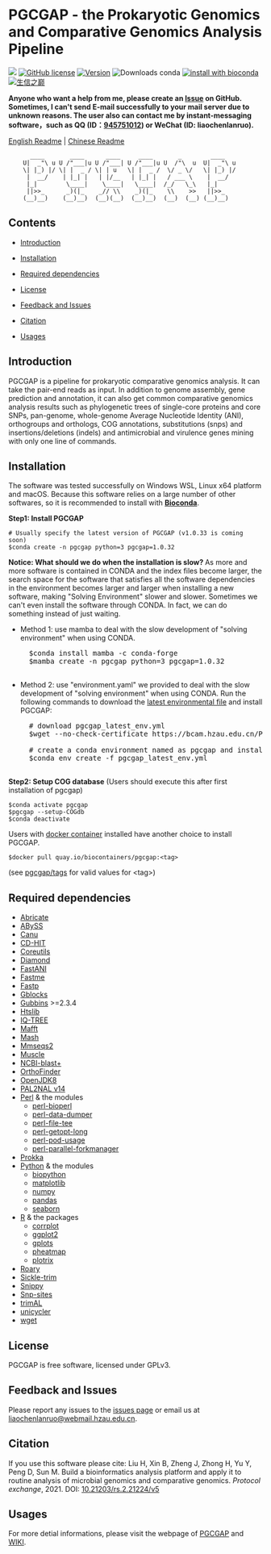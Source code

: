 # PGCGAP - the Prokaryotic Genomics and Comparative Genomics Analysis Pipeline
![](https://img.shields.io/badge/Platform-WSL%2FLinux%2FmacOS-green)
[![GitHub license](https://img.shields.io/github/license/liaochenlanruo/pgcgap)](https://github.com/liaochenlanruo/pgcgap/blob/master/LICENSE)
[![Version](https://anaconda.org/bioconda/pgcgap/badges/version.svg)](https://anaconda.org/bioconda/pgcgap)
![Downloads conda](https://img.shields.io/conda/dn/bioconda/pgcgap.svg?style=flat)
[![install with bioconda](https://img.shields.io/badge/install%20with-bioconda-brightgreen.svg?style=flat)](http://bioconda.github.io/recipes/pgcgap/README.html)
<a target="_blank" href="https://qm.qq.com/cgi-bin/qm/qr?k=f6SeZ8F9dDTaZwLZZBymkczRXUHLW6Q1&jump_from=webapi"><img border="0" src="https://pub.idqqimg.com/wpa/images/group.png" alt="生信之巅" title="生信之巅"></a>

**Anyone who want a help from me, please create an [Issue](https://github.com/liaochenlanruo/pgcgap/issues) on GitHub. Sometimes, I can't send E-mail successfully to your mail server due to unknown reasons. The user also can contact me by instant-messaging software，such as QQ (ID：[945751012](https://qm.qq.com/cgi-bin/qm/qr?k=f6SeZ8F9dDTaZwLZZBymkczRXUHLW6Q1&jump_from=webapi)) or WeChat (ID: liaochenlanruo).**

[English Readme](https://liaochenlanruo.github.io/pgcgap?_blank) | [Chinese Readme](https://liaochenlanruo.github.io/2019/04/28/PGCGAP%E4%B8%AD%E6%96%87%E8%AF%B4%E6%98%8E/?_blank)


		  ____       ____      ____     ____       _        ____    
		U|  _"\ u U /"___|u U /"___| U /"___|u U  /"\  u  U|  _"\ u 
		\| |_) |/ \| |  _ / \| | u   \| |  _ /  \/ _ \/   \| |_) |/ 
		 |  __/    | |_| |   | |/__   | |_| |   / ___ \    |  __/   
		 |_|        \____|    \____|   \____|  /_/   \_\   |_|      
		 ||>>_      _)(|_    _// \\    _)(|_    \\    >>   ||>>_    
		(__)__)    (__)__)  (__)(__)  (__)__)  (__)  (__) (__)__)   


## Contents

- [Introduction](#introduction)
- [Installation](#installation)
- [Required dependencies](#required-dependencies)
- [License](#license)
- [Feedback and Issues](#feedback-and-issues)
- [Citation](#citation)

- [Usages](#usages)

## Introduction

PGCGAP is a pipeline for prokaryotic comparative genomics analysis. It can take the pair-end reads as input. In addition to genome assembly, gene prediction and annotation, it can also get common comparative genomics analysis results such as phylogenetic trees of single-core proteins and core SNPs, pan-genome, whole-genome Average Nucleotide Identity (ANI), orthogroups and orthologs, COG annotations, substitutions (snps) and insertions/deletions (indels) and antimicrobial and virulence genes mining with only one line of commands.

## Installation

The software was tested successfully on Windows WSL, Linux x64 platform and macOS. Because this software relies on a large number of other softwares, so it is recommended to install with __[Bioconda](https://bioconda.github.io/index.html)__.


__Step1: Install PGCGAP__

```
# Usually specify the latest version of PGCGAP (v1.0.33 is coming soon)
$conda create -n pgcgap python=3 pgcgap=1.0.32
```
<p><strong>Notice: What should we do when the installation is slow? </strong>As more and more software is contained in CONDA and the index files become larger, the search space for the software that satisfies all the software dependencies in the environment becomes larger and larger when installing a new software, making "Solving Environment" slower and slower. Sometimes we can't even install the software through CONDA. In fact, we can do something instead of just waiting.<br/></p>


- Method 1: use mamba to deal with the slow development of "solving environment" when using CONDA.
    <pre>
    $conda install mamba -c conda-forge
    $mamba create -n pgcgap python=3 pgcgap=1.0.32
    </pre>

- Method 2: use "environment.yaml" we provided to deal with the slow development of "solving environment" when using CONDA. Run the following commands to download the <a href="https://bcam.hzau.edu.cn/PGCGAP/conda/pgcgap_latest_env.yml">latest environmental file</a> and install PGCGAP:
    <pre>
    # download pgcgap_latest_env.yml
    $wget --no-check-certificate https://bcam.hzau.edu.cn/PGCGAP/conda/pgcgap_latest_env.yml
	
    # create a conda environment named as pgcgap and install the latest version of PGCGAP
    $conda env create -f pgcgap_latest_env.yml
    </pre>

__Step2: Setup COG database__ (Users should execute this after first installation of pgcgap)

```
$conda activate pgcgap
$pgcgap --setup-COGdb
$conda deactivate
```


Users with [docker container](https://hub.docker.com/) installed have another choice to install PGCGAP.

```
$docker pull quay.io/biocontainers/pgcgap:<tag>
```

(see [pgcgap/tags](https://quay.io/repository/biocontainers/pgcgap?tab=tags) for valid values for &lt;tag&gt;)

## Required dependencies

- [Abricate](https://github.com/tseemann/abricate)
- [ABySS](http://www.bcgsc.ca/platform/bioinfo/software/abyss/)
- [Canu](http://canu.readthedocs.org/)
- [CD-HIT](http://weizhongli-lab.org/cd-hit/)
- [Coreutils](https://www.gnu.org/software/coreutils/)
- [Diamond](https://github.com/bbuchfink/diamond)
- [FastANI](https://github.com/ParBLiSS/FastANI)
- [Fastme](http://www.atgc-montpellier.fr/fastme/binaries.php)
- [Fastp](https://github.com/OpenGene/fastp)
- [Gblocks](http://molevol.cmima.csic.es/castresana/Gblocks_server.html)
- [Gubbins](https://github.com/sanger-pathogens/gubbins) >=2.3.4
- [Htslib](https://github.com/samtools/htslib)
- [IQ-TREE](http://www.iqtree.org/)
- [Mafft](https://mafft.cbrc.jp/alignment/software/)
- [Mash](https://github.com/marbl/Mash)
- [Mmseqs2](https://github.com/soedinglab/mmseqs2)
- [Muscle](https://www.ebi.ac.uk/Tools/msa/muscle/)
- [NCBI-blast+](https://blast.ncbi.nlm.nih.gov/Blast.cgi?CMD=Web&PAGE_TYPE=BlastDocs&DOC_TYPE=Download)
- [OrthoFinder](https://github.com/davidemms/OrthoFinder)
- [OpenJDK8](https://openjdk.java.net/)
- [PAL2NAL v14](http://www.bork.embl.de/pal2nal/)
- [Perl](http://www.perl.org/get.html) & the modules
  - [perl-bioperl](http://metacpan.org/pod/BioPerl)
  - [perl-data-dumper](http://metacpan.org/pod/Data::Dumper)
  - [perl-file-tee](http://metacpan.org/pod/File::Tee)
  - [perl-getopt-long](http://metacpan.org/pod/Getopt::Long)
  - [perl-pod-usage](http://search.cpan.org/~marekr/Pod-Usage-1.69/)
  - [perl-parallel-forkmanager](https://metacpan.org/pod/release/DLUX/Parallel-ForkManager-0.7.5/ForkManager.pm)
- [Prokka](https://github.com/tseemann/prokka)
- [Python](https://www.python.org/) & the modules
  - [biopython](https://biopython.org/)
  - [matplotlib](https://matplotlib.org/)
  - [numpy](http://www.numpy.org/)
  - [pandas](http://pandas.pydata.org/)
  - [seaborn](http://seaborn.pydata.org/)
- [R](https://www.r-project.org/) & the packages
  - [corrplot](https://cran.r-project.org/web/packages/corrplot/index.html)
  - [ggplot2](https://cran.r-project.org/web/packages/ggplot2/)
  - [gplots](https://cran.r-project.org/web/packages/gplots/)
  - [pheatmap](https://cran.r-project.org/web/packages/pheatmap/index.html)
  - [plotrix](https://cran.r-project.org/web/packages/plotrix/)
- [Roary](https://sanger-pathogens.github.io/Roary/)
- [Sickle-trim](https://github.com/najoshi/sickle)
- [Snippy](https://github.com/tseemann/snippy)
- [Snp-sites](https://github.com/sanger-pathogens/snp-sites)
- [trimAL](http://trimal.cgenomics.org/)
- [unicycler](https://github.com/rrwick/Unicycler)
- [wget](https://www.gnu.org/software/wget/)


## License

PGCGAP is free software, licensed under GPLv3.

## Feedback and Issues

Please report any issues to the [issues page](https://github.com/liaochenlanruo/pcgap/issues) or email us at [liaochenlanruo@webmail.hzau.edu.cn](mailto:liaochenlanruo@webmail.hzau.edu.cn).

## Citation

If you use this software please cite: Liu H, Xin B, Zheng J, Zhong H, Yu Y, Peng D, Sun M. Build a bioinformatics analysis platform and apply it to routine analysis of microbial genomics and comparative genomics. *Protocol exchange*, 2021. DOI: [10.21203/rs.2.21224/v5](https://doi.org/10.21203/rs.2.21224/v5)


## Usages


For more detial informations, please visit the webpage of [PGCGAP](https://liaochenlanruo.github.io/pgcgap?_blank) and [WIKI](https://github.com/liaochenlanruo/pgcgap/wiki).

